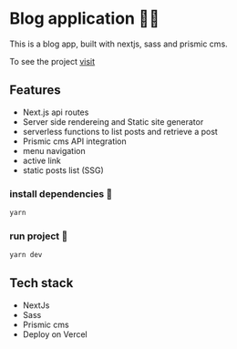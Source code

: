 # Blog application 👨‍💻


This is a blog app, built with nextjs, sass and prismic cms.

To see the project [visit](https://blog-app-black.vercel.app/)

## Features
- Next.js api routes
- Server side rendereing and Static site generator
- serverless functions to list posts and retrieve a post
- Prismic cms API integration
- menu navigation
- active link
- static posts list (SSG)

### install dependencies 🧾

```bash
yarn
```

### run project 🧾

```bash
yarn dev
```
## Tech stack
- NextJs
- Sass
- Prismic cms
- Deploy on Vercel
